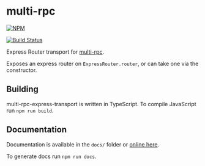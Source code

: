 
# multi-rpc

[![NPM](https://nodei.co/npm/multi-rpc-express-transport.png)](https://nodei.co/npm/multi-rpc-express-transport/)

[![Build Status](https://travis-ci.org/znetstar/multi-rpc-express-transport.svg?branch=master)](https://travis-ci.org/znetstar/multi-rpc-express-transport)

Express Router transport for [multi-rpc](https://github.com/znetstar/multi-rpc).

Exposes an express router on `ExpressRouter.router`, or can take one via the constructor.

## Building

multi-rpc-express-transport is written in TypeScript. To compile JavaScript run `npm run build`.

## Documentation

Documentation is available in the `docs/` folder or [online here](https://multi-rpc-express-transport.docs.zacharyboyd.nyc).

To generate docs run `npm run docs`.
